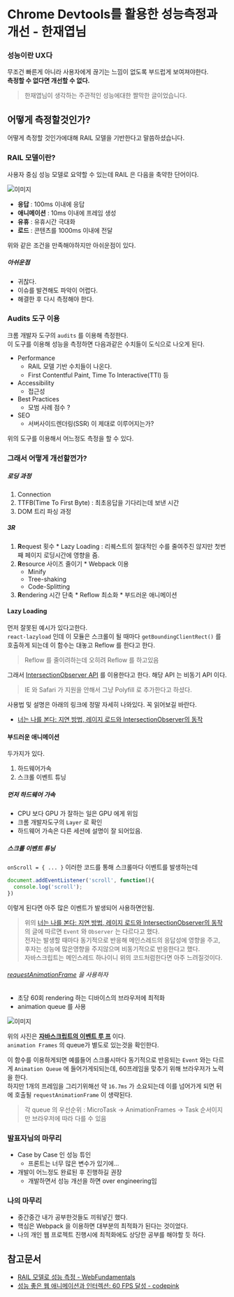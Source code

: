 # Chrome Devtools를 활용한 성능측정과 개선 - 한재엽님

### 성능이란 UX다
무조건 빠른게 아니라 사용자에게 끊기는 느낌이 없도록 부드럽게 보여져야한다.  
**측정할 수 없다면 개선할 수 없다.**

> 한재엽님이 생각하는 주관적인 성능에대한 짤막한 글이었습니다.

## 어떻게 측정할것인가?
어떻게 측정할 것인가에대해 RAIL 모델을 기반한다고 말씀하셨습니다.

### RAIL 모델이란?
사용자 중심 성능 모델로 요약할 수 있는데 RAIL 은 다음을 축약한 단어이다.

![이미지](https://developers.google.com/web/fundamentals/performance/images/rail.png?hl=ko)

* **응답** : 100ms 이내에 응답
* **애니메이션** : 10ms 이내에 프레임 생성
* **유휴** : 유휴시간 극대화
* **로드** : 콘텐츠를 1000ms 이내에 전달

위와 같은 조건을 만족해야하지만 아쉬운점이 있다.  
##### 아쉬운점
* 귀찮다.
* 이슈를 발견해도 파악이 어렵다.
* 해결한 후 다시 측정해야 한다.



### Audits 도구 이용
크롬 개발자 도구의 `audits` 를 이용해 측정한다.  
이 도구를 이용해 성능을 측정하면 다음과같은 수치들이 도식으로 나오게 된다.

* Performance
  * RAIL 모델 기반 수치들이 나온다.
  * First Contentful Paint, Time To Interactive(TTI) 등
* Accessibility
  * 접근성
* Best Practices
  * 모범 사례 점수 ?
* SEO
  * 서버사이드렌더링(SSR) 이 제대로 이루어지는가?


위의 도구를 이용해서 어느정도 측정을 할 수 있다.

### 그래서 어떻게 개선할껀가?
##### 로딩 과정
  1. Connection
  2. TTFB(Time To First Byte) : 최초응답을 기다리는데 보낸 시간
  3. DOM 트리 파싱 과정

##### 3R
  1. **R**equest 횟수
    * Lazy Loading : 리퀘스트의 절대적인 수를 줄여주진 않지만 첫번째 페이지 로딩시간에 영향을 줌.
  2. **R**esource 사이즈 줄이기
    * Webpack 이용
      * Minify
      * Tree-shaking
      * Code-Splitting
  3. **R**endering 시간 단축
    * Reflow 최소화
    * 부드러운 애니메이션


#### Lazy Loading
먼저 잘못된 예시가 있다고한다.  
`react-lazyload` 인데 이 모듈은 스크롤이 될 때마다 `getBoundingClientRect()` 를 호출하게 되는데 이 함수는 대놓고 Reflow 를 한다고 한다.

> Reflow 를 줄이려하는데 오히려 Reflow 를 하고있음

그래서 [IntersectionObserver API](https://developer.mozilla.org/en-US/docs/Web/API/Intersection_Observer_API) 를 이용한다고 한다. 해당 API 는 비동기 API 이다.

> IE 와 Safari 가 지원을 안해서 그냥 Polyfill 로 추가한다고 하셨다.   


사용법 및 설명은 아래의 링크에 정말 자세히 나와있다. 꼭 읽어보길 바란다.
 * [너는 나를 본다: 지연 방법, 레이지 로드와 IntersectionObserver의 동작](https://github.com/codepink/codepink.github.com/wiki/%EB%84%88%EB%8A%94-%EB%82%98%EB%A5%BC-%EB%B3%B8%EB%8B%A4:-%EC%A7%80%EC%97%B0-%EB%B0%A9%EB%B2%95,-%EB%A0%88%EC%9D%B4%EC%A7%80-%EB%A1%9C%EB%93%9C%EC%99%80-IntersectionObserver%EC%9D%98-%EB%8F%99%EC%9E%91)

#### 부드러운 애니메이션
두가지가 있다.

1. 하드웨어가속
2. 스크롤 이벤트 튜닝

##### 먼저 하드웨어 가속
* CPU 보다 GPU 가 잘하는 일은 GPU 에게 위임
* 크롬 개발자도구의 `Layer` 로 확인
* 하드웨어 가속은 다른 세션에 설명이 잘 되어있음.

##### 스크롤 이벤트 튜닝
`onScroll = { ... }` 이러한 코드를 통해 스크롤마다 이벤트를 발생하는데

```javascript
document.addEventListener('scroll', function(){
  console.log('scroll');
})
```
이렇게 된다면 아주 많은 이벤트가 발생되어 사용하면안됨.
> 위의 [너는 나를 본다: 지연 방법, 레이지 로드와 IntersectionObserver의 동작](https://github.com/codepink/codepink.github.com/wiki/%EB%84%88%EB%8A%94-%EB%82%98%EB%A5%BC-%EB%B3%B8%EB%8B%A4:-%EC%A7%80%EC%97%B0-%EB%B0%A9%EB%B2%95,-%EB%A0%88%EC%9D%B4%EC%A7%80-%EB%A1%9C%EB%93%9C%EC%99%80-IntersectionObserver%EC%9D%98-%EB%8F%99%EC%9E%91) 의 글에 따르면 `Event` 와 `Observer` 는 다르다고 했다.  
전자는 발생할 때마다 동기적으로 반응해 메인스레드의 응답성에 영향을 주고, 후자는 성능에 많은영향을 주지않으며 비동기적으로 반응한다고 했다.  
자바스크립트는 메인스레드 하나이니 위의 코드처럼한다면 아주 느려질것이다.

###### [requestAnimationFrame](https://developer.mozilla.org/ko/docs/Web/API/Window/requestAnimationFrame) 을 사용하자

* 초당 60회 rendering 하는 디바이스의 브라우저에 최적화
* animation queue 를 사용

![이미지](http://sculove.github.io/blog/2018/01/18/javascriptflow/browser-structure.png)

위의 사진은 **[자바스크립트의 이벤트 루 프](http://sculove.github.io/blog/2018/01/18/javascriptflow/)** 이다.  
`animation Frames` 의 queue가 별도로 있는것을 확인한다.

이 함수를 이용하게되면 예를들어 스크롤시마다 동기적으로 반응되는 `Event` 와는 다르게 `Animation Queue` 에 들어가게되되는데, 60프레임을 맞추기 위해 브라우저가 노력을 한다.  
하지만 1개의 프레임을 그리기위해선 약 `16.7ms` 가 소요되는데 이를 넘어가게 되면 뒤에 호출될 `requestAnimationFrame` 이 생략된다.

> 각 queue 의 우선순위 : MicroTask -> AnimationFrames -> Task 순서이지만 브라우저에 따라 다를 수 있음


### 발표자님의 마무리
* Case by Case 인 성능 튜인
  * 프론트는 너무 많은 변수가 있기에...
* 개발이 어느정도 완료된 후 진행하길 권장
  * 개발하면서 성능 개선을 하면 over engineering임

### 나의 마무리
* 중간중간 내가 공부한것들도 끼워넣긴 했다.  
* 핵심은 Webpack 을 이용하면 대부분의 최적화가 된다는 것이었다.
* 나의 개인 웹 프로젝트 진행시에 최적화에도 상당한 공부를 해야할 듯 하다.


## 참고문서
* [RAIL 모델로 성능 측정 - WebFundamentals](https://developers.google.com/web/fundamentals/performance/rail?hl=ko)
* [성능 좋은 웹 애니메이션과 인터렉션: 60 FPS 달성 - codepink](https://github.com/codepink/codepink.github.com/wiki/%EC%84%B1%EB%8A%A5-%EC%A2%8B%EC%9D%80-%EC%9B%B9-%EC%95%A0%EB%8B%88%EB%A9%94%EC%9D%B4%EC%85%98%EA%B3%BC-%EC%9D%B8%ED%84%B0%EB%A0%89%EC%85%98:-60-FPS-%EB%8B%AC%EC%84%B1#requestanimationframe)
